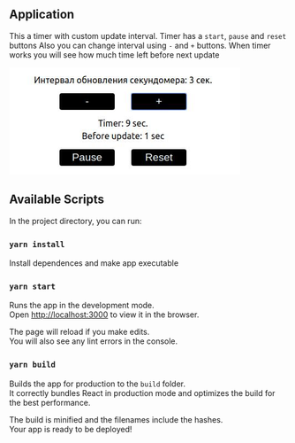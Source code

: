 ## Application
This a timer with custom update interval.
Timer has a <code>start</code>, <code>pause</code> and <code>reset</code> buttons
Also you can change interval using <code>-</code> and <code>+</code> buttons.
When timer works you will see how much time left before next update

![App preview](./preview.jpg)

## Available Scripts

In the project directory, you can run:

### `yarn install`

Install dependences and make app executable

### `yarn start`

Runs the app in the development mode.<br />
Open [http://localhost:3000](http://localhost:3000) to view it in the browser.

The page will reload if you make edits.<br />
You will also see any lint errors in the console.

### `yarn build`

Builds the app for production to the `build` folder.<br />
It correctly bundles React in production mode and optimizes the build for the best performance.

The build is minified and the filenames include the hashes.<br />
Your app is ready to be deployed!
